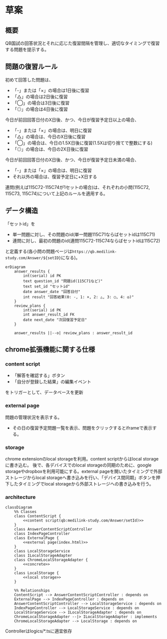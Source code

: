 # 草案

## 概要

QB国試の回答状況とそれに応じた復習間隔を管理し、適切なタイミングで復習する問題を提示する。

## 問題の復習ルール

初めて回答した問題は、

- 「-」または「×」の場合は1日後に復習
- 「△」の場合は2日後に復習
- 「◯」の場合は3日後に復習
- 「◎」の場合は4日後に復習

今日が前回回答日付のX日後、かつ、今日が復習予定日以上の場合、

- 「-」または「×」の場合は、明日に復習
- 「△」の場合は、今日のX日後に復習
- 「◯」の場合は、今日の1.5X日後に復習(1.5Xは切り捨てで整数にする)
- 「◎」の場合は、今日の2X日後に復習

今日が前回回答日付のX日後、かつ、今日が復習予定日未満の場合、

- 「-」または「×」の場合は、明日に復習
- それ以外の場合は、復習予定日に+X日する

連問(例えば115C72-115C74が1セットの場合)は、それぞれの小問(115C72, 115C73, 115C74)について上記のルールを適用する。

## データ構造

「セットid」を

- 単一問題に対し、その問題のid(単一問題115C71ならばセットidは115C71)
- 連問に対し、最初の問題のid(連問115C72-115C74ならばセットidは115C72)

と定義する(各小問の問題ページは`https://qb.medilink-study.com/Answer/${setID}`になる)。

```mermaid
erDiagram
    answer_results {
        int(serial) id PK
        text question_id "問題id(115C71など)"
        text set_id "セットid"
        date answer_date "回答日付"
        int result "回答結果(0: -, 1: ×, 2: △, 3: ◯, 4: ◎)"
    }
    review_plans {
        int(serial) id PK
        int answer_result_id FK
        date next_date "次回復習予定日"
    }

    answer_results ||--o| review_plans : answer_result_id
```

## chrome拡張機能に関する仕様

### content script

- 「解答を確認する」ボタン
- 「自分が登録した結果」の編集イベント

をトリガーとして、データベースを更新

### external page

問題の管理状況を表示する。

- その日の復習予定問題一覧を表示、問題をクリックするとiframeで表示する。

### storage

chrome extensionのlocal storageを利用。content scriptからはlocal storageに書き込む。
後で、各デバイスでのlocal storageの同期のために、google storageやdropboxを利用可能にする。external pageを開いたタイミングで外部ストレージからlocal storageへ書き込みを行い、「デバイス間同期」ボタンを押下したタイミングでlocal storageから外部ストレージへの書き込みを行う。

### architecture

```mermaid
classDiagram
    %% Classes
    class ContentScript {
        <<content script(qb:medilink-study.com/Answer/setId)>>
    }
    class AnswerContentScriptController
    class IndexPageController
    class ExternalPage {
        <<external page(index.html)>>
    }
    class LocalStorageService
    class ILocalStorageAdapter
    class ChromeLocalStorageAdapter {
        <<concrete>>
    }
    class LocalStorage {
        <<local storage>>
    }

    %% Relationships
    ContentScript --> AnswerContentScriptController : depends on
    ExternalPage --> IndexPageController : depends on
    AnswerContentScriptController --> LocalStorageService : depends on
    IndexPageController --> LocalStorageService : depends on
    LocalStorageService --> ILocalStorageAdapter : depends on
    ChromeLocalStorageAdapter --|> ILocalStorageAdapter : implements
    ChromeLocalStorageAdapter --> LocalStorage : depends on

```

Controllerはlogics/*.tsに適宜依存
